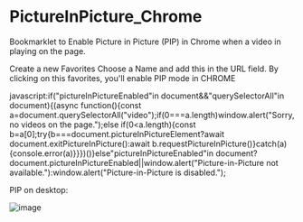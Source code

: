# PictureInPicture_Chrome
Bookmarklet to Enable Picture in Picture (PIP) in Chrome when a video in playing on the page.

Create a new Favorites Choose a Name and add this in the URL field.
By clicking on this favorites, you'll enable PIP mode in CHROME



javascript:if("pictureInPictureEnabled"in document&&"querySelectorAll"in document){(async function(){const a=document.querySelectorAll("video");if(0===a.length)window.alert("Sorry, no videos on the page.");else if(0<a.length){const b=a[0];try{b===document.pictureInPictureElement?await document.exitPictureInPicture():await b.requestPictureInPicture()}catch(a){console.error(a)}}})()}else"pictureInPictureEnabled"in document?document.pictureInPictureEnabled||window.alert("Picture-in-Picture not available."):window.alert("Picture-in-Picture is disabled.");



PIP on desktop:

![image](https://user-images.githubusercontent.com/37984399/115051126-c6c93180-9edc-11eb-8c7f-aec09c5f9fd0.png)
